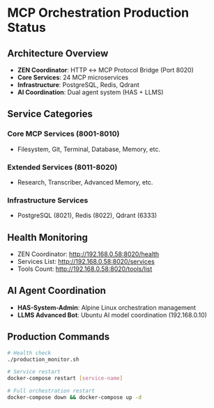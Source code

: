 # MCP Orchestration Production Status

## Architecture Overview
- **ZEN Coordinator**: HTTP ↔ MCP Protocol Bridge (Port 8020)
- **Core Services**: 24 MCP microservices
- **Infrastructure**: PostgreSQL, Redis, Qdrant
- **AI Coordination**: Dual agent system (HAS + LLMS)

## Service Categories
### Core MCP Services (8001-8010)
- Filesystem, Git, Terminal, Database, Memory, etc.

### Extended Services (8011-8020)
- Research, Transcriber, Advanced Memory, etc.

### Infrastructure Services
- PostgreSQL (8021), Redis (8022), Qdrant (6333)

## Health Monitoring
- ZEN Coordinator: http://192.168.0.58:8020/health
- Services List: http://192.168.0.58:8020/services
- Tools Count: http://192.168.0.58:8020/tools/list

## AI Agent Coordination
- **HAS-System-Admin**: Alpine Linux orchestration management
- **LLMS Advanced Bot**: Ubuntu AI model coordination (192.168.0.10)

## Production Commands
```bash
# Health check
./production_monitor.sh

# Service restart
docker-compose restart [service-name]

# Full orchestration restart
docker-compose down && docker-compose up -d
```
